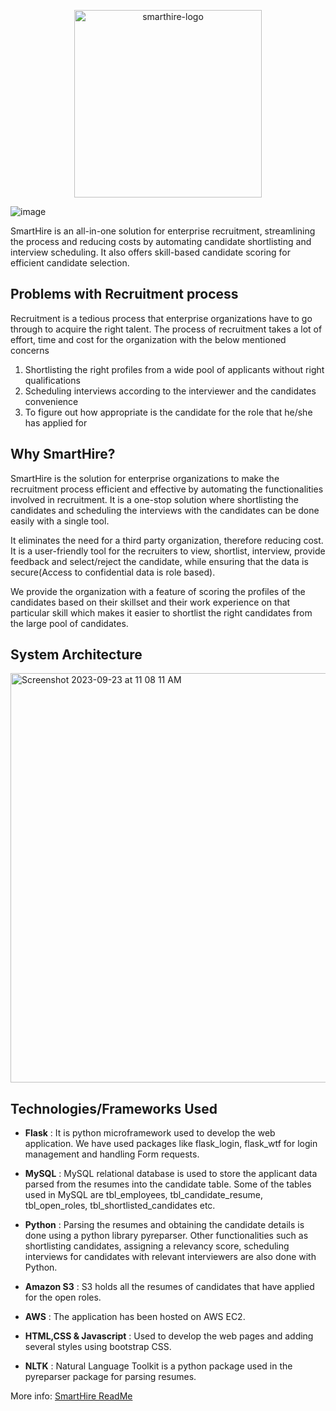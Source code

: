 <p align="center">
  <img width="300" alt="smarthire-logo" src="https://github.com/Dhanasree-Rajamani/SmartHire_Recruitment_Portal/assets/111466424/3863b308-de03-4cac-8f69-3de6cc7fe8fc">
</p>


![image](https://github.com/SravaniThota96/SmartHire_Recruitment_Portal/assets/111466561/02e39f39-16dc-44d8-9c74-6217ed0603c1)

SmartHire is an all-in-one solution for enterprise recruitment, streamlining the process and reducing costs by automating candidate shortlisting and interview scheduling. It also offers skill-based candidate scoring for efficient candidate selection.

## Problems with Recruitment process
Recruitment is a tedious process that enterprise organizations have to go through to acquire the right talent. The process of recruitment takes a lot of effort, time and cost for the organization with the below mentioned concerns

1. Shortlisting the right profiles from a wide pool of applicants without right qualifications
2. Scheduling interviews according to the interviewer and the candidates convenience
3. To figure out how appropriate is the candidate for the role that he/she has applied for

## Why SmartHire?
SmartHire is the solution for enterprise organizations to make the recruitment process efficient and effective by automating the functionalities involved in recruitment. It is a one-stop solution where shortlisting the candidates and scheduling the interviews with the candidates can be done easily with a single tool.

It eliminates the need for a third party organization, therefore reducing cost. It is a user-friendly tool for the recruiters to view, shortlist, interview, provide feedback and select/reject the candidate, while ensuring that the data is secure(Access to confidential data is role based).

We provide the organization with a feature of scoring the profiles of the candidates based on their skillset and their work experience on that particular skill which makes it easier to shortlist the right candidates from the large pool of candidates.

## System Architecture
<img width="655" alt="Screenshot 2023-09-23 at 11 08 11 AM" src="https://github.com/Dhanasree-Rajamani/SmartHire_Recruitment_Portal/assets/111466424/cfa0d132-f381-4547-acdc-afad7a65d4a2">

## Technologies/Frameworks Used
- **Flask** : It is python microframework used to develop the web application. We have used packages like flask_login, flask_wtf for login management and handling Form requests.

- **MySQL** : MySQL relational database is used to store the applicant data parsed from the resumes into the candidate table. Some of the tables used in MySQL are tbl_employees, tbl_candidate_resume, tbl_open_roles, tbl_shortlisted_candidates etc.

- **Python** : Parsing the resumes and obtaining the candidate details is done using a python library pyreparser. Other functionalities such as shortlisting candidates, assigning a relevancy score, scheduling interviews for candidates with relevant interviewers are also done with Python. 

- **Amazon S3** : S3 holds all the resumes of candidates that have applied for the open roles.

- **AWS** : The application has been hosted on AWS EC2.

- **HTML,CSS & Javascript** : Used to develop the web pages and adding several styles using bootstrap CSS.

- **NLTK** : Natural Language Toolkit is a python package used in the pyreparser package for parsing resumes.

More info: [SmartHire ReadMe](https://github.com/Dhanasree-Rajamani/SmartHire_Recruitment_Portal/blob/main/SmartHire1/SmartHire%20ReadMe.pdf)
